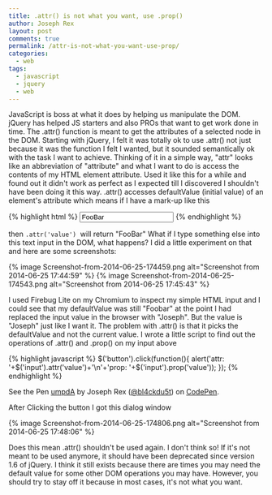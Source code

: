 ```yaml
---
title: .attr() is not what you want, use .prop()
author: Joseph Rex
layout: post
comments: true
permalink: /attr-is-not-what-you-want-use-prop/
categories:
  - web
tags:
  - javascript
  - jquery
  - web
---
```

JavaScript is boss at what it does by helping us manipulate the DOM. jQuery has helped JS starters and also PROs that want to get work done in time. The .attr() function is meant to get the attributes of a selected node in the DOM. Starting with jQuery, I felt it was totally ok to use .attr() not just because it was the function I felt I wanted, but it sounded semantically ok with the task I want to achieve. Thinking of it in a simple way, "attr" looks like an abbreviation of "attribute" and what I want to do is access the contents of my HTML element attribute. Used it like this for a while and found out it didn't work as perfect as I expected till I discovered I shouldn't have been doing it this way. .attr() accesses defaultValue (initial value) of an element's attribute which means if I have a mark-up like this
<!--more-->

{% highlight html %}
<input type="text" value="FooBar">
{% endhighlight %}

then `.attr('value')`  will return "FooBar" What if I type something else into this text input in the DOM, what happens? I did a little experiment on that and here are some screenshots:

{% image Screenshot-from-2014-06-25-174459.png alt="Screenshot from 2014-06-25 17:44:59" %}
{% image Screenshot-from-2014-06-25-174543.png alt="Screenshot from 2014-06-25 17:45:43" %}

I used Firebug Lite on my Chromium to inspect my simple HTML input and I could see that my defaultValue was still "Foobar" at the point I had replaced the input value in the browser with "Joseph". But the value is "Joseph" just like I want it. The problem with .attr() is that it picks the defaultValue and not the current value. I wrote a little script to find out the operations of .attr() and .prop() on my input above

{% highlight javascript %}
$('button').click(function(){
	alert('attr: '+$('input').attr('value')+'\n'+'prop: '+$('input').prop('value'));
});
{% endhighlight %}

<p data-height="268" data-theme-id="0" data-slug-hash="umpdA" data-default-tab="result" data-user="bl4ckdu5t" class='codepen'>See the Pen <a href='http://codepen.io/bl4ckdu5t/pen/umpdA/'>umpdA</a> by Joseph Rex (<a href='http://codepen.io/bl4ckdu5t'>@bl4ckdu5t</a>) on <a href='http://codepen.io'>CodePen</a>.</p>
<script async src="//assets.codepen.io/assets/embed/ei.js"></script>

After Clicking the button I got this dialog window

{% image Screenshot-from-2014-06-25-174806.png alt="Screenshot from 2014-06-25 17:48:06" %}

Does this mean .attr() shouldn't be used again. I don't think so! If it's not meant to be used anymore, it should have been deprecated since version 1.6 of jQuery. I think it still exists because there are times you may need the default value for some other DOM operations you may have. However, you should try to stay off it because in most cases, it's not what you want.
